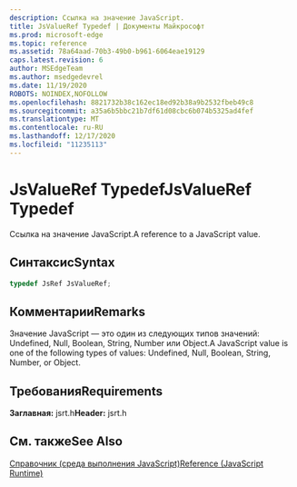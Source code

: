 ```yaml
---
description: Ссылка на значение JavaScript.
title: JsValueRef Typedef | Документы Майкрософт
ms.prod: microsoft-edge
ms.topic: reference
ms.assetid: 78a64aad-70b3-49b0-b961-6064eae19129
caps.latest.revision: 6
author: MSEdgeTeam
ms.author: msedgedevrel
ms.date: 11/19/2020
ROBOTS: NOINDEX,NOFOLLOW
ms.openlocfilehash: 8821732b38c162ec18ed92b38a9b2532fbeb49c8
ms.sourcegitcommit: a35a6b5bbc21b7df61d08cbc6b074b5325ad4fef
ms.translationtype: MT
ms.contentlocale: ru-RU
ms.lasthandoff: 12/17/2020
ms.locfileid: "11235113"
---
```

# <span data-ttu-id="0ed41-103">JsValueRef Typedef</span><span class="sxs-lookup"><span data-stu-id="0ed41-103">JsValueRef Typedef</span></span>

<span data-ttu-id="0ed41-104">Ссылка на значение JavaScript.</span><span class="sxs-lookup"><span data-stu-id="0ed41-104">A reference to a JavaScript value.</span></span>  
  
## <span data-ttu-id="0ed41-105">Синтаксис</span><span class="sxs-lookup"><span data-stu-id="0ed41-105">Syntax</span></span>  
  
```cpp 
typedef JsRef JsValueRef;  
```  
  
## <span data-ttu-id="0ed41-106">Комментарии</span><span class="sxs-lookup"><span data-stu-id="0ed41-106">Remarks</span></span>  
 <span data-ttu-id="0ed41-107">Значение JavaScript — это один из следующих типов значений: Undefined, Null, Boolean, String, Number или Object.</span><span class="sxs-lookup"><span data-stu-id="0ed41-107">A JavaScript value is one of the following types of values: Undefined, Null, Boolean, String, Number, or Object.</span></span>  
  
## <span data-ttu-id="0ed41-108">Требования</span><span class="sxs-lookup"><span data-stu-id="0ed41-108">Requirements</span></span>  
 <span data-ttu-id="0ed41-109">**Заглавная:** jsrt.h</span><span class="sxs-lookup"><span data-stu-id="0ed41-109">**Header:** jsrt.h</span></span>  
  
## <span data-ttu-id="0ed41-110">См. также</span><span class="sxs-lookup"><span data-stu-id="0ed41-110">See Also</span></span>  
 [<span data-ttu-id="0ed41-111">Справочник (среда выполнения JavaScript)</span><span class="sxs-lookup"><span data-stu-id="0ed41-111">Reference (JavaScript Runtime)</span></span>](../chakra-hosting/reference-javascript-runtime.md)
